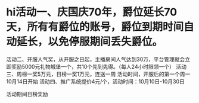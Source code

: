 # hi活动一、庆国庆70年，爵位延长70天，所有有爵位的账号，爵位到期时间自动延长，以免停服期间丢失爵位。
活动二、开服人气奖，从开服之日起，主播房间人气达到30万，平台管理就会立即奖励5000元礼物城堡一个，共10个先到先得。（每人24小时限领一个）
活动三、周榜一奖5万元，日榜一奖1万元，连送一周
活动时间，开服后的第一个周一10月14日开始
活动四、推广系统提价4元/个，活动时间：10月10日-10月30日

活动期间日榜奖励
